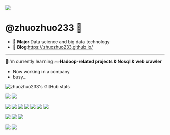 
![](http://zhuozhuo233.cn:4000/get/@zhuozhuo233.readme)

<!-- - 👋 Hi, I’m @zhuozhuo233
这里目前存放一些代码托管，一些技术整理与学习笔记备忘存档在我的博客
- 个人博客:https://zhuozhuo233.github.io/
- 数据科学与大数据技术专业在读 -->

# @zhuozhuo233 👋
- 🏫 **Major**:Data science and big data technology
- 📜 **Blog**:https://zhuozhuo233.github.io/
---
🔬I'm currently learning ~~**Hadoop-related projects & Nosql & web crawler** 
- Now working in a company
- busy...



![zhuozhuo233's GitHub stats](https://github-readme-stats.vercel.app/api?username=zhuozhuo233&theme=default&show_icons=true)


![](https://img.shields.io/badge/Java-blue?logo=java)
![](https://img.shields.io/badge/Python-orange?logo=python)

![](https://img.shields.io/badge/Hadoop-red)
![](https://img.shields.io/badge/Spark-red)
![](https://img.shields.io/badge/Kafka-red)
![](https://img.shields.io/badge/Zookeeper-red)
![](https://img.shields.io/badge/Hive-red)
![](https://img.shields.io/badge/Hbase-red)
![](https://img.shields.io/badge/Flume-red)


![](https://img.shields.io/badge/-HTML5-E34F26?&logo=html5&logoColor=white)
![](https://img.shields.io/badge/-CSS3-1572B6?&logo=css3)
![](https://img.shields.io/badge/-JavaScript-oringe?&logo=javascript)

<!-- ![](https://img.shields.io/badge/Steam-black?logo=steam)
![](https://img.shields.io/badge/NintendoSwitch-red?logo=) -->
![](https://img.shields.io/badge/Steam-171a21?logo=steam&logoColor=ffffff)
![](https://img.shields.io/badge/-Nintendo%20Switch-e60012?logo=nintendo%20switch&logoColor=ffffff)


<!---
zhuozhuo233/zhuozhuo233 is a ✨ special ✨ repository because its `README.md` (this file) appears on your GitHub profile.
You can click the Preview link to take a look at your changes.
--->
